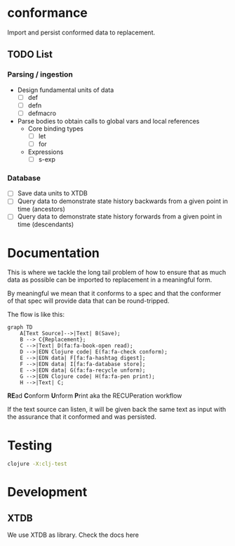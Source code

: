 # conformance
Import and persist conformed data to replacement.

## TODO List

### Parsing / ingestion
- Design fundamental units of data
  - [ ] def
  - [ ] defn
  - [ ] defmacro
- Parse bodies to obtain calls to global vars and local references
  - Core binding types
    - [ ] let
    - [ ] for
  - Expressions
    - [ ] s-exp

### Database
- [ ] Save data units to XTDB
- [ ] Query data to demonstrate state history backwards from a given point in time (ancestors)
- [ ] Query data to demonstrate state history forwards from a given point in time (descendants)

# Documentation

This is where we tackle the long tail problem of how to ensure that as much data as possible can be imported to replacement in a meaningful form.

By meaningful we mean that it conforms to a spec and that the conformer of that spec will provide data that can be round-tripped.

The flow is like this:

```mermaid
graph TD
    A[Text Source]-->|Text| B(Save);
    B --> C{Replacement};
    C -->|Text| D(fa:fa-book-open read);
    D -->|EDN Clojure code| E(fa:fa-check conform);
    E -->|EDN data| F[fa:fa-hashtag digest];
    F -->|EDN data| I[fa:fa-database store];
    E -->|EDN data| G(fa:fa-recycle unform);
    G -->|EDN Clojure code| H(fa:fa-pen print);
    H -->|Text| C;
```

**RE**ad **C**onform **U**nform **P**rint aka the RECUPeration workflow

If the text source can listen, it will be given back the same text as input with the assurance that it conformed and was persisted.

# Testing

```bash
clojure -X:clj-test
```
# Development

## XTDB
We use XTDB as library. Check the docs here
